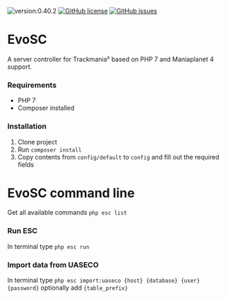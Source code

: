 ![version:0.40.2](https://img.shields.io/badge/version-0.40.2-blue.svg?style=flat-square)
[![GitHub license](https://img.shields.io/github/license/EvolutionTM/EvoSC.svg?style=flat-square)](https://github.com/EvolutionTM/EvoSC/blob/master/LICENSE.md)
[![GitHub issues](https://img.shields.io/github/issues/EvolutionTM/EvoSC.svg?style=flat-square)](https://github.com/EvolutionTM/EvoSC/issues)




# EvoSC

A server controller for Trackmania² based on PHP 7 and Maniaplanet 4 support.

### Requirements
* PHP 7
* Composer installed

### Installation
1. Clone project
2. Run `composer install`
3. Copy contents from `config/default` to `config` and fill out the required fields

# EvoSC command line

Get all available commands `php esc list`

### Run ESC
In terminal type `php esc run`

### Import data from UASECO
In terminal type `php esc import:uaseco {host} {database} {user} {password}` optionally add `{table_prefix}`
